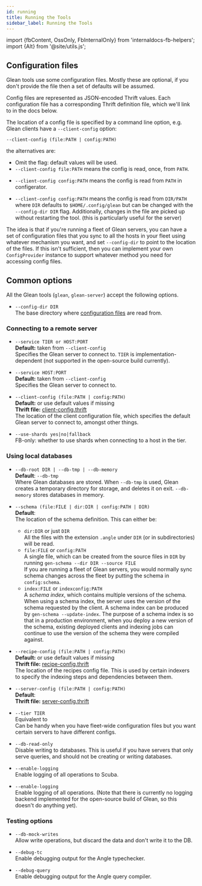 ```yaml
---
id: running
title: Running the Tools
sidebar_label: Running the Tools
---
```


import {fbContent, OssOnly, FbInternalOnly} from 'internaldocs-fb-helpers';
import {Alt} from '@site/utils.js';

## Configuration files

Glean tools use some configuration files. Mostly these are optional,
if you don't provide the file then a set of defaults will be assumed.

Config files are represented as JSON-encoded Thrift values. Each
configuration file has a corresponding Thrift definition file, which
we'll link to in the docs below.

The location of a config file is specified by a command line
option, e.g. Glean clients have a `--client-config` option:

```
--client-config (file:PATH | config:PATH)
```

the alternatives are:

* Omit the flag: default values will be used.
* `--client-config file:PATH` means the config is read, once, from `PATH`.

<FbInternalOnly>

* `--client-config config:PATH` means the config is read from `PATH`
  in configerator.

</FbInternalOnly>

<OssOnly>

* `--client-config config:PATH` means the config is read from `DIR/PATH`
  where `DIR` defaults to `$HOME/.config/glean` but can be changed with the `--config-dir DIR` flag. Additionally, changes in the file are picked up without restarting the tool. (this is particularly useful for the server)

The idea is that if you're running a fleet of Glean servers, you can
have a set of configuration files that you sync to all the hosts in
your fleet using whatever mechanism you want, and set `--config-dir`
to point to the location of the files.  If this isn't sufficient, then
you can implement your own `ConfigProvider` instance to support
whatever method you need for accessing config files.

</OssOnly>


## Common options

All the Glean tools (`glean`, `glean-server`) accept
the following options.

<OssOnly>

* `--config-dir DIR`<br />
The base directory where [configuration files](#configuration-files) are read from.

</OssOnly>

### Connecting to a remote server

<FbInternalOnly>

* `--service TIER or HOST:PORT`<br />
**Default:** taken from `--client-config`<br />
Specifies the Glean server to connect to.  `TIER` is
implementation-dependent (not supported in the open-source build
currently).

</FbInternalOnly>

<OssOnly>

* `--service HOST:PORT`<br />
**Default:** taken from `--client-config`<br />
Specifies the Glean server to connect to.

</OssOnly>

* `--client-config (file:PATH | config:PATH)`<br />
**Default:**<Alt internal="config:glean/client/client" external="config:client" /> or use default values if missing<br />
**Thrift file:** [client-config.thrift](https://github.com/facebookincubator/Glean/blob/master/glean/config/client/client_config.thrift)<br />
The location of the client configuration file, which specifies the
default Glean server to connect to, amongst other things.

<FbInternalOnly>

* `--use-shards yes|no|fallback`<br />
FB-only: whether to use shards when connecting to a host in the tier.

</FbInternalOnly>

### Using local databases

* `--db-root DIR | --db-tmp | --db-memory`<br />
**Default**: `--db-tmp`<br />
Where Glean databases are stored. When `--db-tmp` is used, Glean
creates a temporary directory for storage, and deletes it on
exit. `--db-memory` stores databases in memory.

* `--schema (file:FILE | dir:DIR | config:PATH | DIR)`<br />
**Default**: <Alt internal="indexconfig:glean/schema/index" external="dir:$datadir/glean/schema/source" /><br />
The location of the schema definition. This can either be:
  * `dir:DIR` or just `DIR`<br />
    All the files with the extension `.angle` under `DIR` (or in
    subdirectories) will be read.
  * `file:FILE` or `config:PATH`<br/>
    A single file, which can be created from the source files in `DIR` by running `gen-schema --dir DIR --source FILE`<br />
    If you are running a fleet of Glean servers, you would normally
    sync schema changes across the fleet by putting the schema
    in `config:schema`.
  * `index:FILE` or `indexconfig:PATH`<br/> A *schema index*, which
    contains multiple versions of the schema. When using a schema
    index, the server uses the version of the schema requested by the
    client. A schema index can be produced by `gen-schema
    --update-index`. The purpose of a schema index is so that in a
    production environment, when you deploy a new version of the
    schema, existing deployed clients and indexing jobs can continue
    to use the version of the schema they were compiled against.

<FbInternalOnly>

* `--recipe-config (file:PATH | config:PATH)`<br />
**Default:** <Alt internal="config:glean/recipes/recipes" external="config:recipes" /> or use default values if missing<br />
**Thrift file:** [recipe-config.thrift](https://github.com/facebookincubator/Glean/blob/master/glean/config/recipes/recipes.thrift)<br />
The location of the recipes config file. This is used by certain
indexers to specify the indexing steps and dependencies between them.

</FbInternalOnly>

* `--server-config (file:PATH | config:PATH)`<br />
**Default**: <Alt internal="config:glean/server" external="config:server" /><br />
**Thrift file:** [server-config.thrift](https://github.com/facebookincubator/Glean/blob/master/glean/config/server/server_config.thrift)

* `--tier TIER`<br />
Equivalent to <Alt internal="--server-config config:glean/server/TIER" external="--server-config config:server/TIER" /><br />
Can be handy when you have fleet-wide configuration files but you
want certain servers to have different configs.

* `--db-read-only`<br />
Disable writing to databases. This is useful if you have servers that only
serve queries, and should not be creating or writing databases.

<FbInternalOnly>

* `--enable-logging`<br />
Enable logging of all operations to Scuba.

</FbInternalOnly>

<OssOnly>

* `--enable-logging`<br />
Enable logging of all operations. (Note that there is currently no
logging backend implemented for the open-source build of Glean, so
this doesn't do anything yet).

</OssOnly>

### Testing options

* `--db-mock-writes`<br />
Allow write operations, but discard the data and don't write it to the DB.

* `--debug-tc`<br />
Enable debugging output for the Angle typechecker.

* `--debug-query`<br />
Enable debugging output for the Angle query compiler.
